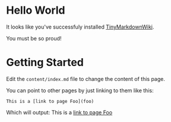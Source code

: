 Hello World
===========
It looks like you've successfuly installed [TinyMarkdownWiki](https://github.com/hash-bang/TinyMarkdownWiki).

You must be so proud!


Getting Started
===============
Edit the `content/index.md` file to change the content of this page.

You can point to other pages by just linking to them like this:

	This is a [link to page Foo](foo)

Which will output: This is a [link to page Foo](foo)
